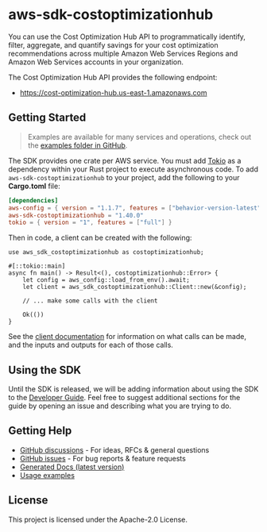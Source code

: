 # aws-sdk-costoptimizationhub

You can use the Cost Optimization Hub API to programmatically identify, filter, aggregate, and quantify savings for your cost optimization recommendations across multiple Amazon Web Services Regions and Amazon Web Services accounts in your organization.

The Cost Optimization Hub API provides the following endpoint:
  - https://cost-optimization-hub.us-east-1.amazonaws.com

## Getting Started

> Examples are available for many services and operations, check out the
> [examples folder in GitHub](https://github.com/awslabs/aws-sdk-rust/tree/main/examples).

The SDK provides one crate per AWS service. You must add [Tokio](https://crates.io/crates/tokio)
as a dependency within your Rust project to execute asynchronous code. To add `aws-sdk-costoptimizationhub` to
your project, add the following to your **Cargo.toml** file:

```toml
[dependencies]
aws-config = { version = "1.1.7", features = ["behavior-version-latest"] }
aws-sdk-costoptimizationhub = "1.40.0"
tokio = { version = "1", features = ["full"] }
```

Then in code, a client can be created with the following:

```rust,no_run
use aws_sdk_costoptimizationhub as costoptimizationhub;

#[::tokio::main]
async fn main() -> Result<(), costoptimizationhub::Error> {
    let config = aws_config::load_from_env().await;
    let client = aws_sdk_costoptimizationhub::Client::new(&config);

    // ... make some calls with the client

    Ok(())
}
```

See the [client documentation](https://docs.rs/aws-sdk-costoptimizationhub/latest/aws_sdk_costoptimizationhub/client/struct.Client.html)
for information on what calls can be made, and the inputs and outputs for each of those calls.

## Using the SDK

Until the SDK is released, we will be adding information about using the SDK to the
[Developer Guide](https://docs.aws.amazon.com/sdk-for-rust/latest/dg/welcome.html). Feel free to suggest
additional sections for the guide by opening an issue and describing what you are trying to do.

## Getting Help

* [GitHub discussions](https://github.com/awslabs/aws-sdk-rust/discussions) - For ideas, RFCs & general questions
* [GitHub issues](https://github.com/awslabs/aws-sdk-rust/issues/new/choose) - For bug reports & feature requests
* [Generated Docs (latest version)](https://awslabs.github.io/aws-sdk-rust/)
* [Usage examples](https://github.com/awslabs/aws-sdk-rust/tree/main/examples)

## License

This project is licensed under the Apache-2.0 License.

